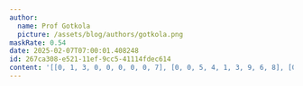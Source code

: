```yaml
---
author:
  name: Prof Gotkola
  picture: /assets/blog/authors/gotkola.png
maskRate: 0.54
date: 2025-02-07T07:00:01.408248
id: 267ca308-e521-11ef-9cc5-41114fdec614
content: '[[0, 1, 3, 0, 0, 0, 0, 0, 7], [0, 0, 5, 4, 1, 3, 9, 6, 8], [0, 0, 0, 7, 0, 0, 5, 0, 3], [0, 0, 8, 0, 9, 4, 0, 0, 5], [0, 0, 0, 0, 8, 5, 3, 9, 0], [5, 9, 4, 3, 7, 2, 0, 0, 1], [4, 0, 9, 2, 0, 1, 8, 0, 0], [0, 0, 2, 8, 0, 0, 0, 0, 0], [1, 0, 7, 0, 0, 9, 0, 0, 0]]'
---
```

